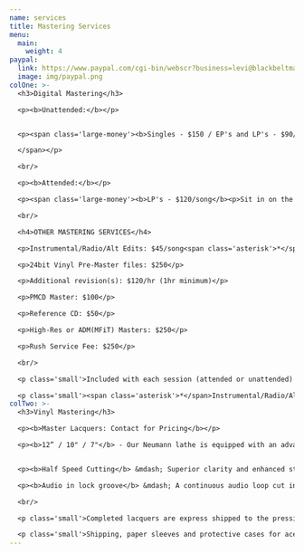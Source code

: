 ```yaml
---
name: services
title: Mastering Services
menu:
  main:
    weight: 4
paypal:
  link: https://www.paypal.com/cgi-bin/webscr?business=levi@blackbeltmastering.com&cmd=_xclick&currency_code=USD&amount=0&item_name=Mastering
  image: img/paypal.png
colOne: >-
  <h3>Digital Mastering</h3>

  <p><b>Unattended:</b></p>


  <p><span class='large-money'><b>Singles - $150 / EP's and LP's - $90/song</b><p>Includes WAV files for digital distribution and one free hour of revisions if needed.</span></p>

  </span></p>

  <br/>

  <p><b>Attended:</b></p>

  <p><span class='large-money'><b>LP's - $120/song</b><p>Sit in on the session and be involved in the process. Walk away with everything you need for digital distribution and a physical reference for listening at home.</span></p>

  <br/>

  <h4>OTHER MASTERING SERVICES</h4>

  <p>Instrumental/Radio/Alt Edits: $45/song<span class='asterisk'>*</span></p>

  <p>24bit Vinyl Pre-Master files: $250</p>

  <p>Additional revision(s): $120/hr (1hr minimum)</p>

  <p>PMCD Master: $100</p>

  <p>Reference CD: $50</p>

  <p>High-Res or ADM(MFiT) Masters: $250</p>

  <p>Rush Service Fee: $250</p>

  <br/>

  <p class='small'>Included with each session (attended or unattended) you will receive WAV files of the masters for digital distribution or a DDPi production master used by duplication plants to manufacture CD's. One free hour of revisions is also included with every session if needed.</p>

  <p class='small'><span class='asterisk'>*</span>Instrumental/Radio/Alt edits must be supplied at the time of the initial mastering session. Alt mixes received after mastering is complete are billed at the full unattended rate</p>
colTwo: >-
  <h3>Vinyl Mastering</h3>

  <p><b>Master Lacquers: Contact for Pricing</b></p>

  <p><b>12” / 10" / 7"</b> - Our Neumann lathe is equipped with an advanced 'Pitch18' cutting computer from Switzerland that cuts longer sides with better land use and retains more clarity on longer sides compared to other cutting systems.</p>


  <p><b>Half Speed Cutting</b> &mdash; Superior clarity and enhanced stereo imaging. The increased depth and transient articulation of a half-speed cut will elevate your music on vinyl.</p>

  <p><b>Audio in lock groove</b> &mdash; A continuous audio loop cut in to the lock groove at the end of your side.</p>

  <br/>

  <p class='small'>Completed lacquers are express shipped to the pressing plant of your choice, and the cost for this is approximately $80. Shipping is paid for by you, the client. Whenever possible, we will combine multiple orders to lower the shipping cost.</p>

  <p class='small'>Shipping, paper sleeves and protective cases for acetates are included in the price.</p>
---
```

